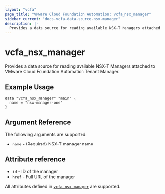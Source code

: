 ```yaml
---
layout: "vcfa"
page_title: "VMware Cloud Foundation Automation: vcfa_nsx_manager"
sidebar_current: "docs-vcfa-data-source-nsx-manager"
description: |-
  Provides a data source for reading available NSX-T Managers attached to VMware Cloud Foundation Automation Tenant Manager.
---
```


# vcfa\_nsx\_manager

Provides a data source for reading available NSX-T Managers attached to VMware Cloud Foundation Automation Tenant Manager.

## Example Usage 

```hcl
data "vcfa_nsx_manager" "main" {
  name = "nsx-manager-one"
}
```

## Argument Reference

The following arguments are supported:

* `name` - (Required) NSX-T manager name

## Attribute reference

* `id` - ID of the manager
* `href` - Full URL of the manager

All attributes defined in
[`vcfa_nsx_manager`](/providers/vmware/vcfa/latest/docs/resources/nsx_manager#attribute-reference)
are supported.
